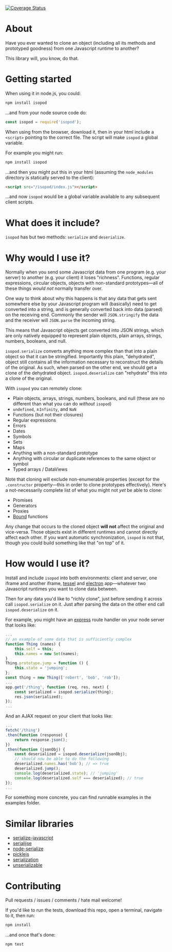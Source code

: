 [![Coverage Status](https://coveralls.io/repos/github/omriBernstein/isopod/badge.svg?branch=master)](https://coveralls.io/github/omriBernstein/isopod?branch=master)

# About

Have you ever wanted to clone an object (including all its methods and prototyped goodness) from one Javascript runtime to another?

This library will, you know, do that.

# Getting started

When using it in node.js, you could:

```bash
npm install isopod
```

...and from your node source code do:

```js
const isopod = require('isopod');
```

When using from the browser, download it, then in your html include a `<script>` pointing to the correct file. The script will make `isopod` a global variable.

For example you might run:

```bash
npm install isopod
``` 

...and then you might put this in your html (assuming the `node_modules` directory is statically served to the client):

```html
<script src="/isopod/index.js"></script>
```

...and now `isopod` would be a global variable available to any subsequent client scripts.

# What does it include?

`isopod` has but two methods: `serialize` and `deserialize`.

# Why would I use it?

Normally when you send some Javascript data from one program (e.g. your server) to another (e.g. your client) it loses "richness". Functions, regular expressions, circular objects, objects with non-standard prototypes—all of these things *would not* normally transfer over.

One way to think about why this happens is that any data that gets sent somewhere else by your Javascript program will (basically) need to get converted into a string, and is generally converted back into data (parsed) on the receiving end. Commonly the sender will `JSON.stringify` the data and the receiver will `JSON.parse` the incoming string.

This means that Javascript objects get converted into JSON strings, which are only natively equipped to represent plain objects, plain arrays, strings, numbers, booleans, and null.

`isopod.serialize` converts anything more complex than that into a plain object so that it can be stringified. Importantly this plain, "dehydrated", object still contains all the information necessary to reconstruct the details of the original. As such, when parsed on the other end, we should get a clone of the dehydrated object. `isopod.deserialize` can "rehydrate" this into a clone of the original.

With `isopod` you can remotely clone:

* Plain objects, arrays, strings, numbers, booleans, and null (these are no different than what you can do *without* `isopod`)
* `undefined`, ±`Infinity`, and `NaN`
* Functions (but not their closures)
* Regular expressions
* Errors
* Dates
* Symbols
* Sets
* Maps
* Anything with a non-standard prototype
* Anything with circular or duplicate references to the same object or symbol
* Typed arrays / DataViews

Note that cloning will exclude non-enumerable properties (except for the `.constructor` property—this in order to clone prototypes effectively). Here's a not-necessarily complete list of what you might not *yet* be able to clone:

* Promises
* Generators
* Proxies
* [Bound](https://developer.mozilla.org/en-US/docs/Web/JavaScript/Reference/Global_Objects/Function/bind) functions

Any change that occurs to the cloned object **will not** affect the original and vice-versa. Those objects exist in different runtimes and cannot directly affect each other. If you want automatic synchronization, `isopod` is not that, though you could build something like that "on top" of it.

# How would I use it?

Install and include `isopod` into both environments: client and server, one iframe and another iframe, [tessel](https://tessel.io/) and [electron](http://electron.atom.io/) app—whatever two Javascript runtimes you want to clone data between.

Then for any data you'd like to "richly clone", just before sending it across call `isopod.serialize` on it. Just after parsing the data on the other end call `isopod.deserialize` on it.

For example, you might have an [express](http://expressjs.com/) route handler on your node server that looks like:

```js
...
// an example of some data that is sufficiently complex
function Thing (names) {
	this.self = this;
	this.names = new Set(names);
}
Thing.prototype.jump = function () {
	this.state = 'jumping';
};
const thing = new Thing(['robert', 'bob', 'rob']);
...
app.get('/thing', function (req, res, next) {
	const serialized = isopod.serialize(thing);
	res.json(serialized);
});
...
```

And an AJAX request on your client that looks like:

```js
...
fetch('/thing')
.then(function (response) {
	return response.json();
})
.then(function (jsonObj) {
	const deserialized = isopod.deserialize(jsonObj);
	// should now be able to do the following
	deserialized.names.has('bob'); // => true
	deserialized.jump();
	console.log(deserialized.state); // 'jumping'
	console.log(deserialized.self === deserialized); // true
});
...
```

For something more concrete, you can find runnable examples in the examples folder.

# Similar libraries

* [serialize-javascript](https://www.npmjs.com/package/serialize-javascript)
* [serialijse](https://www.npmjs.com/package/serialijse)
* [node-serialize](https://www.npmjs.com/package/node-serialize)
* [picklejs](https://www.npmjs.com/package/picklejs)
* [serialization](https://www.npmjs.com/package/serialization)
* [unserializable](https://www.npmjs.com/package/unserializable)

# Contributing

Pull requests / issues / comments / hate mail welcome!

If you'd like to run the tests, download this repo, open a terminal, navigate to it, then run:

```bash
npm install
```

...and once that's done:

```bash
npm test
```
